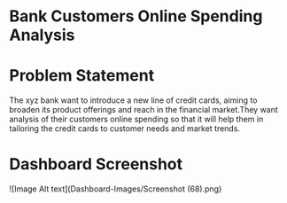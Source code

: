 # Bank Customers Online Spending Analysis

# Problem Statement
The xyz bank want to introduce a new line of credit cards, aiming to broaden its product
offerings and reach in the financial market.They want analysis of their customers online 
spending so that it will help them in tailoring the credit cards to customer needs and
market trends.

# Dashboard Screenshot
![Image Alt text](Dashboard-Images/Screenshot (68).png)
